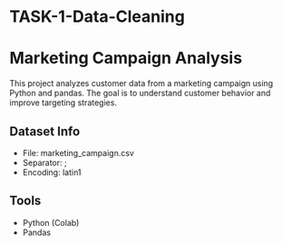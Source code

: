 # TASK-1-Data-Cleaning
# Marketing Campaign Analysis

This project analyzes customer data from a marketing campaign using Python and pandas. The goal is to understand customer behavior and improve targeting strategies.

## Dataset Info
- File: marketing_campaign.csv
- Separator: ;
- Encoding: latin1

## Tools
- Python (Colab)
- Pandas

